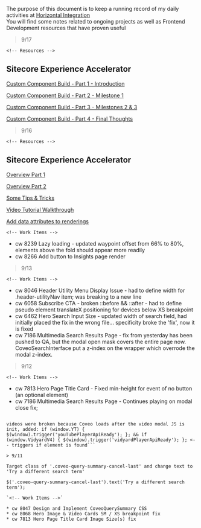 The purpose of this document is to keep a running record of my daily activities at [Horizontal Integration](http://horizontalintegration.com)\
You will find some notes related to ongoing projects as well as Frontend Development resources that have proven useful 

> 9/17

`<!-- Resources -->`

## Sitecore Experience Accelerator

[Custom Component Build - Part 1 - Introduction](https://www.nishtechinc.com/en/Blog/2018/November/Nuptial-Experiment-Introduction)

[Custom Component Build - Part 2 - Milestone 1](https://www.nishtechinc.com/en/Blog/2018/November/Nuptial-Experiment-Part-2)

[Custom Component Build - Part 3 - Milestones 2 & 3](https://www.nishtechinc.com/en/Blog/2018/November/Nuptial-Experiment-Part-3)

[Custom Component Build - Part 4 - Final Thoughts](https://www.nishtechinc.com/en/Blog/2018/November/Nuptial-Experiment-Final-Thoughts)

> 9/16

`<!-- Resources -->`

## Sitecore Experience Accelerator

[Overview Part 1](https://www.velir.com/blog/2017/10/16/tour-sitecore-experience-accelerator-sxa-part-1)

[Overview Part 2](https://www.velir.com/blog/2017/10/16/tour-sitecore-experience-accelerator-sxa-part-2)

[Some Tips & Tricks](https://www.sidewalk.be/articles/the-sitecore-sxa-journey-discover-tips-and-tricks-when-implementing-an-sxa-website)

[Video Tutorial Walkthrough](https://www.reddit.com/r/sitecore/comments/bdihvd/sitecore_sxa_tutorials_sxa_1_8_full_site_step_by/)

[Add data attributes to renderings](http://blog.martinmiles.net/post/how-to-add-id-and-data-attributes-to-a-rendering-variant-in-sxa)

`<!-- Work Items -->`

* cw 8239 Lazy loading - updated waypoint offset from 66% to 80%, elements above the fold should appear more readily
* cw 8266 Add button to Insights page render

> 9/13

`<!-- Work Items -->`

* cw 8046 Header Utility Menu Display Issue - had to define width for .header-utilityNav item; was breaking to a new line
* cw 6058 Subscribe CTA - broken ::before && ::after - had to define pseudo element translateX positioning for devices below XS breakpoint
* cw 6462 Hero Search Input Size - updated width of search field, had initially placed the fix in the wrong file... specificity broke the 'fix', now it is fixed
* cw 7186 Multimedia Search Results Page - fix from yesterday has been pushed to QA, but the modal open mask covers the entire page now. CoveoSearchInterface put a z-index on the wrapper which overrode the modal z-index.

> 9/12

`<!-- Work Items -->`

* cw 7813 Hero Page Title Card - Fixed min-height for event of no button (an optional element)
* cw 7186 Multimedia Search Results Page - Continues playing on modal close fix;

```podcasts were broken because BED did not use the unique classnames set for the two different podcast sources

videos were broken because Coveo loads after the video modal JS is init, added: if (window.YT) { $(window).trigger('youTubePlayerApiReady'); }; && if (window.VidyardV4) { $(window).trigger('vidyardPlayerApiReady'); }; <-- triggers if element is found```

> 9/11

Target class of '.coveo-query-summary-cancel-last' and change text to 'Try a different search term'

$('.coveo-query-summary-cancel-last').text('Try a different search term');

`<!-- Work Items -->`

* cw 8047 Design and Implement CoveoQuerySummary CSS
* cw 8068 Hero Image & Video Cards SM / XS breakpoint fix
* cw 7813 Hero Page Title Card Image Size(s) fix
